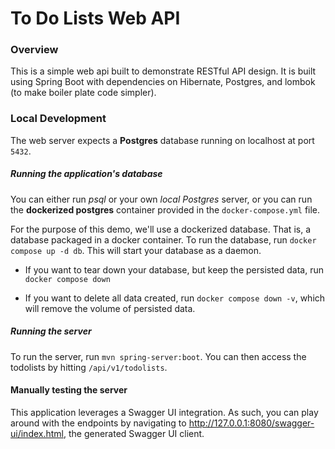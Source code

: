 # To Do Lists Web API

### Overview

This is a simple web api built to demonstrate RESTful API design.
It is built using Spring Boot with dependencies on Hibernate, Postgres, and lombok (to make boiler plate code simpler).

### Local Development

The web server expects a **Postgres** database running on localhost at port `5432`.

##### Running the application's database

You can either run *psql* or your own *local Postgres* server, or you can run the **dockerized postgres** container provided in the `docker-compose.yml` file.

For the purpose of this demo, we'll use a dockerized database. That is, a database packaged in a docker container. To run the database, run `docker compose up -d db`. This will start your database as a daemon.

* If you want to tear down your database, but keep the persisted data, run `docker compose down`

* If you want to delete all data created, run `docker compose down -v`, which will remove the volume of persisted data.

##### Running the server

To run the server, run `mvn spring-server:boot`. You can then access the todolists by hitting `/api/v1/todolists`.

#### Manually testing the server

This application leverages a Swagger UI integration. As such, you can play around with the endpoints by navigating to http://127.0.0.1:8080/swagger-ui/index.html, the generated Swagger UI client.
